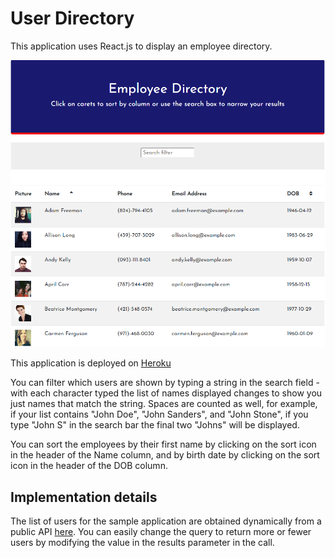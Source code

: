 # User Directory

This application uses React.js to display an employee directory.   

![See application image](/public/application.png)
 
This application is deployed on [Heroku](https://secret-sea-93788.herokuapp.com/)

You can filter which users are shown by typing a string in the search field - with each character typed the list of names displayed changes to show you just names that match the string.  Spaces are counted as well, for example, if your list contains "John Doe", "John Sanders", and "John Stone", if you type "John S" in the search bar the final two "Johns" will be displayed.  

You can sort the employees by their first name by clicking on the sort icon in the header of the Name column, and by birth date by clicking on the sort icon in the header of the DOB column.   

## Implementation details

The list of users for the sample application are obtained dynamically from a public API [here](https://randomuser.me/api/?results=20&nat=us). You can easily change the query to return more or fewer users by modifying the value in the results parameter in the call.
